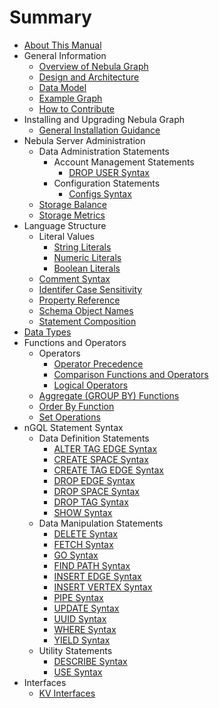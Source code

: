 # Summary

* [About This Manual](README.md)
* General Information
    * [Overview of Nebula Graph](genertal-information/overview-of-nebula-graph.md)
    * [Design and Architecture](genertal-information/design-and-arc.md)
    * [Data Model](genertal-information/data-model.md)
    * [Example Graph](genertal-information/manual-example-graph.md)
    * [How to Contribute](genertal-information/how-to-contribute.md)
* Installing and Upgrading Nebula Graph
  * [General Installation Guidance](installing-and-upgrading-nebula-graph/how-to-build.md)
* Nebula Server Administration
    * Data Administration Statements
        * Account Management Statements
            * [DROP USER Syntax](nebula-server-administrations/data-administration-statements/account-management-statements/drop-user-syntax.md)
        * Configuration Statements
            * [Configs Syntax](nebula-server-administrations/data-administration-statements/configuration-statements/variables-syntax.md)
    * [Storage Balance](nebula-server-administrations/storage-balance.md)
    * [Storage Metrics](nebula-server-administrations/storage-metrics.md)
* Language Structure
  * Literal Values
    * [String Literals](language-structure/literal-values/string-literals.md)
    * [Numeric Literals](language-structure/literal-values/numeric-literals.md)
    * [Boolean Literals](language-structure/literal-values/boolean-literals.md)
  * [Comment Syntax](language-structure/comment-syntax.md)
  * [Identifer Case Sensitivity](language-structure/comment-syntax.md)
  * [Property Reference](language-structure/property-reference.md)
  * [Schema Object Names](language-structure/schema-object-names.md)
  * [Statement Composition](language-structure/statement-composition.md) 
* [Data Types](data-types/data-types.md)
* Functions and Operators
  <!-- * [Type Conversion]() -->
  * Operators
    * [Operator Precedence](functions-and-operators/operator-precedence.md)
    * [Comparison Functions and Operators](functions-and-operators/comparison-functions-and-operators.md)
    * [Logical Operators](functions-and-operators/logical-operators.md)
  <!-- * [Built in Function](functions-and-operators/comparison-functions-and-operators.md) -->
  * [Aggregate (GROUP BY) Functions](functions-and-operators/group-by-function.md)
  * [Order By Function](functions-and-operators/order-by-function.md)
  * [Set Operations](functions-and-operators/set-operations.md)
* nGQL Statement Syntax
  * Data Definition Statements
    * [ALTER TAG EDGE Syntax](statement-syntax/data-definition-statements/alter-tag-edge-syntax.md)
    * [CREATE SPACE Syntax](statement-syntax/data-definition-statements/create-space-syntax.md)
    * [CREATE TAG EDGE Syntax](statement-syntax/data-definition-statements/create-tag-edge-syntax.md)
    * [DROP EDGE Syntax](statement-syntax/data-definition-statements/drop-edge-syntax.md)
    * [DROP SPACE Syntax](statement-syntax/data-definition-statements/drop-space-syntax.md)
    * [DROP TAG Syntax](statement-syntax/data-definition-statements/drop-tag-syntax.md)
    * [SHOW Syntax](statement-syntax/data-definition-statements/show-syntax.md)
  * Data Manipulation Statements
    * [DELETE Syntax](statement-syntax/data-manipulation-statements/delete-syntax.mdstatement-syntax/data-manipulation-statements/delete-syntax.md)
    * [FETCH Syntax](statement-syntax/data-manipulation-statements/fetch-syntax.md)
    * [GO Syntax](statement-syntax/data-manipulation-statements/go-syntax.md)
    * [FIND PATH Syntax](statement-syntax/data-manipulation-statements/find-path-syntax.md)
    * [INSERT EDGE Syntax](statement-syntax/data-manipulation-statements/insert-edge-syntax.md)
    * [INSERT VERTEX Syntax](statement-syntax/data-manipulation-statements/insert-vertex-syntax.md)
    * [PIPE Syntax](statement-syntax/data-manipulation-statements/pipe-syntax.md)
    * [UPDATE Syntax](statement-syntax/data-manipulation-statements/update-syntax.md)
    * [UUID Syntax](statement-syntax/data-manipulation-statements/uuid.md)
    * [WHERE Syntax](statement-syntax/data-manipulation-statements/where-syntax.md)
    * [YIELD Syntax](statement-syntax/data-manipulation-statements/yield-syntax.md)
    <!-- - Space Administration Statements -->
  * Utility Statements
    * [DESCRIBE Syntax]()
    * [USE Syntax]()
* Interfaces
  * [KV Interfaces](interfaces/kv-interfaces.md)

